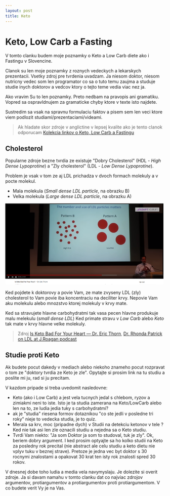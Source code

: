 ```yaml
---
layout: post
title: Keto
---
```



# Keto, Low Carb a Fasting

V tomto clanku budem moje poznamky o Keto a Low Carb diete ako i Fastingu v Slovencine.

Clanok su len moje poznamky z roznych vedeckych a lekarskych prezentacii. Vsetky
zdroj pre tvrdenia uvadzam. Ja niesom doktor, niesom nutricny vedec som
len programator co sa o tuto temu zaujma a studuje studie inych doktorov a
vedcov ktory o tejto teme vedia viac nez ja.

Ako vravim Su to len poznamky. Preto nedbam na pravopis ani gramatiku.
Vopred sa ospravldnujem za gramaticke chyby ktore v texte isto najdete.

Sustredim sa vsak na spravnu formulaciu faktov a pisem sem len veci
ktore viem podlozit studiami/prezentaciami/videami.

> Ak hladate skor zdroje v anglictine v lepsej kvalite ako je tento clanok odporucam [Kolekcia linkov o Keto, Low Carb a Fastingu](https://github.com/equivalent/awesome-links/blob/master/healthy-eating.md)


## Cholesterol

Popularne zdroje bezne tvrdia ze existuje "Dobry Cholesterol" (HDL -
*High Dense Lypoprotine*) a
"Zly cholesterol" (LDL - *Low Dense Lypoprotine*).

Problem je vsak v tom
ze aj LDL prichadza v dvoch formach molekuly a v pocte molekul.

* Mala molekula (*Small dense LDL particle*, na obrazku B)
* Velka molekula (*Large dense LDL particle*, na obrazku A)

![](https://raw.githubusercontent.com/equivalent-philosophy/slova/master/assets/small-dense-ldl-vs-high-dense-ldl.png)

Ked pojdete k doktorovy a povie Vam, ze mate zvyseny LDL (zly)
cholesterol to Vam povie iba koncentraciu na deciliter krvy. Nepovie Vam
aku molekulu alebo mnozstvo ktorej molekuly v krvy mate.

Ked sa stravujete hlavne carbohydratmi tak vasa pecen hlavne produkuje
malu melekulu (*small dense LDL*) Ked primate stravu v *Low Carb* alebo
*Keto* tak mate v krvy hlavne velke molekuly.


> Zdroj [Is Keto Bad For Your Heart — Dr. Eric Thorn](https://youtu.be/pxUD8fEHpTk?t=1244), [Dr. Rhonda Patrick on LDL at J.Roagan podcast](https://www.youtube.com/watch?v=VnYeuES3joc)


## Studie proti Keto

Ak budete pocut dakedy v mediach alebo niekoho znameho pocut rozpravat o tom ze
"doktory tvrdia ze Keto je zle". Opytajte si prosim link na tu studiu a
poslite mi ju, rad si ju precitam.

V kazdom pripade si treba uvedomit nasledovne:

* Keto (ako i Low Carb) a jest vela tucnych jedal s chlebom, ryzov a zimiakmi neni to
iste. Isto je ta studia zamerana na Keto/LowCarb alebo len na to, ze
ludia jedia tuky s carbohydratmi?
* ak je "studia" riesena formov dotaznikou "co ste jedli v posledne tri
roky" nieje to vedecka studia, je to quiz.
* Merala sa krv, moc (pripadne dych) v Studii na detekciu ketonov v tele ?
Ked nie tak asi len zle oznacili studiu a nejedna sa o Keto studiu.
* Tvrdi Vam niekto: "Ja som Doktor ja som to studoval, tuk je zly". Ok, beriem dobry
argument. I ked prosim optyajte sa ho kolko studii na Keto za posledny rok
precital (nie abstract ale celu studiu a keto dietu nie vplyv tuku v
beznej strave).
Pretoze je jedna vec byt doktor s 30 rocnymi znalostami a opakovat 30 krat ten isty rok
znalosti spred 30 rokov.

V dnesnej dobe toho ludia a media vela navymyslaju. Je dolezite si
overit zdroje. Ja si davam namahu v tomto clanku dat co najviac zdrojov
argumentov, protiargumentov a protiargumentov proti protiargumentom.
V co budete verit Vy je na Vas.




